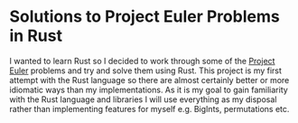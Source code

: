 # Solutions to Project Euler Problems in Rust

I wanted to learn Rust so I decided to work through some of the [Project Euler](https://projecteuler.net) problems and try and solve them using Rust. This project is my first attempt with the Rust language so there are almost certainly better or more idiomatic ways than my implementations. As it is my goal to gain familiarity with the Rust language and libraries I will use everything as my disposal rather than implementing features for myself e.g. BigInts, permutations etc.
